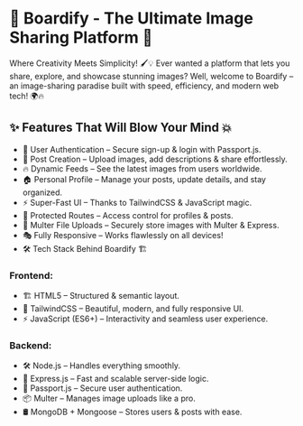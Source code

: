 # 🚀 Boardify - The Ultimate Image Sharing Platform 📸
Where Creativity Meets Simplicity! 🖌️💡
Ever wanted a platform that lets you share, explore, and showcase stunning images? Well, welcome to Boardify – an image-sharing paradise built with speed, efficiency, and modern web tech! 🌍🔥

## ✨ Features That Will Blow Your Mind 💥
- 📌 User Authentication – Secure sign-up & login with Passport.js.
- 🎨 Post Creation – Upload images, add descriptions & share effortlessly.
- 🔥 Dynamic Feeds – See the latest images from users worldwide.
- 🏠 Personal Profile – Manage your posts, update details, and stay organized.
- ⚡ Super-Fast UI – Thanks to TailwindCSS & JavaScript magic.
- 🔐 Protected Routes – Access control for profiles & posts.
- 📂 Multer File Uploads – Securely store images with Multer & Express.
- 🎭 Fully Responsive – Works flawlessly on all devices!
- 🛠️ Tech Stack Behind Boardify 🏗️
### Frontend:
- 🏗️ HTML5 – Structured & semantic layout.
- 🎨 TailwindCSS – Beautiful, modern, and fully responsive UI.
- ⚡ JavaScript (ES6+) – Interactivity and seamless user experience.
### Backend:
- 🛠️ Node.js – Handles everything smoothly.
- 🚀 Express.js – Fast and scalable server-side logic.
- 🔐 Passport.js – Secure user authentication.
- 📦 Multer – Manages image uploads like a pro.
- 🛢️ MongoDB + Mongoose – Stores users & posts with ease.
